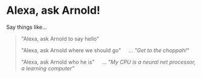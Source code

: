 # Alexa, ask Arnold!

Say things like...

> "Alexa, ask Arnold to say hello"
>
> "Alexa, ask Arnold where we should go"
> &nbsp;&nbsp;&nbsp; ... _"Get to the choppah!"_
>
> "Alexa, ask Arnold who he is"
> &nbsp;&nbsp;&nbsp; ... _"My CPU is a neural net processor, a learning computer"_